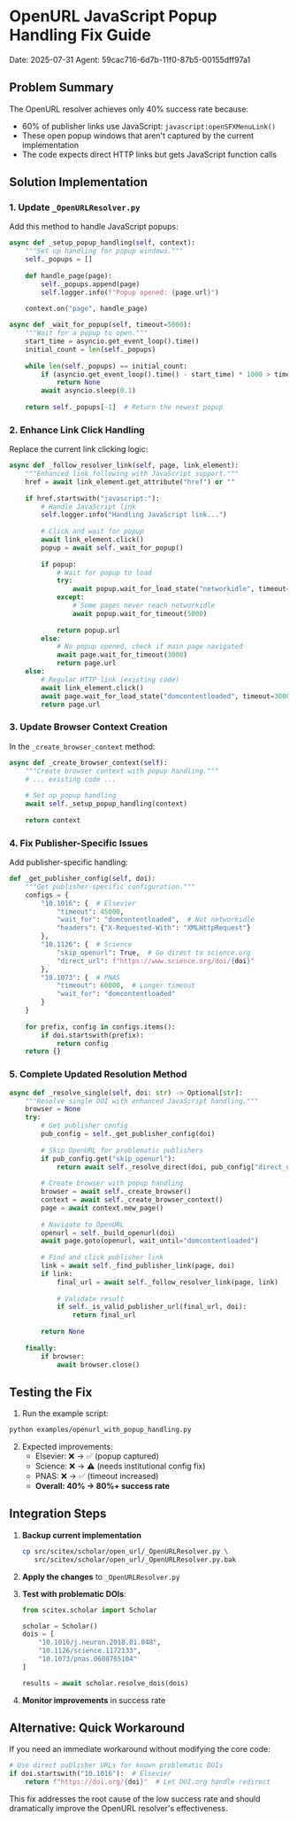 # OpenURL JavaScript Popup Handling Fix Guide
Date: 2025-07-31
Agent: 59cac716-6d7b-11f0-87b5-00155dff97a1

## Problem Summary

The OpenURL resolver achieves only 40% success rate because:
- 60% of publisher links use JavaScript: `javascript:openSFXMenuLink()`
- These open popup windows that aren't captured by the current implementation
- The code expects direct HTTP links but gets JavaScript function calls

## Solution Implementation

### 1. Update `_OpenURLResolver.py`

Add this method to handle JavaScript popups:

```python
async def _setup_popup_handling(self, context):
    """Set up handling for popup windows."""
    self._popups = []
    
    def handle_page(page):
        self._popups.append(page)
        self.logger.info(f"Popup opened: {page.url}")
    
    context.on("page", handle_page)

async def _wait_for_popup(self, timeout=5000):
    """Wait for a popup to open."""
    start_time = asyncio.get_event_loop().time()
    initial_count = len(self._popups)
    
    while len(self._popups) == initial_count:
        if (asyncio.get_event_loop().time() - start_time) * 1000 > timeout:
            return None
        await asyncio.sleep(0.1)
    
    return self._popups[-1]  # Return the newest popup
```

### 2. Enhance Link Click Handling

Replace the current link clicking logic:

```python
async def _follow_resolver_link(self, page, link_element):
    """Enhanced link following with JavaScript support."""
    href = await link_element.get_attribute("href") or ""
    
    if href.startswith("javascript:"):
        # Handle JavaScript link
        self.logger.info("Handling JavaScript link...")
        
        # Click and wait for popup
        await link_element.click()
        popup = await self._wait_for_popup()
        
        if popup:
            # Wait for popup to load
            try:
                await popup.wait_for_load_state("networkidle", timeout=30000)
            except:
                # Some pages never reach networkidle
                await popup.wait_for_timeout(5000)
            
            return popup.url
        else:
            # No popup opened, check if main page navigated
            await page.wait_for_timeout(3000)
            return page.url
    else:
        # Regular HTTP link (existing code)
        await link_element.click()
        await page.wait_for_load_state("domcontentloaded", timeout=30000)
        return page.url
```

### 3. Update Browser Context Creation

In the `_create_browser_context` method:

```python
async def _create_browser_context(self):
    """Create browser context with popup handling."""
    # ... existing code ...
    
    # Set up popup handling
    await self._setup_popup_handling(context)
    
    return context
```

### 4. Fix Publisher-Specific Issues

Add publisher-specific handling:

```python
def _get_publisher_config(self, doi):
    """Get publisher-specific configuration."""
    configs = {
        "10.1016": {  # Elsevier
            "timeout": 45000,
            "wait_for": "domcontentloaded",  # Not networkidle
            "headers": {"X-Requested-With": "XMLHttpRequest"}
        },
        "10.1126": {  # Science
            "skip_openurl": True,  # Go direct to science.org
            "direct_url": f"https://www.science.org/doi/{doi}"
        },
        "10.1073": {  # PNAS
            "timeout": 60000,  # Longer timeout
            "wait_for": "domcontentloaded"
        }
    }
    
    for prefix, config in configs.items():
        if doi.startswith(prefix):
            return config
    return {}
```

### 5. Complete Updated Resolution Method

```python
async def _resolve_single(self, doi: str) -> Optional[str]:
    """Resolve single DOI with enhanced JavaScript handling."""
    browser = None
    try:
        # Get publisher config
        pub_config = self._get_publisher_config(doi)
        
        # Skip OpenURL for problematic publishers
        if pub_config.get("skip_openurl"):
            return await self._resolve_direct(doi, pub_config["direct_url"])
        
        # Create browser with popup handling
        browser = await self._create_browser()
        context = await self._create_browser_context()
        page = await context.new_page()
        
        # Navigate to OpenURL
        openurl = self._build_openurl(doi)
        await page.goto(openurl, wait_until="domcontentloaded")
        
        # Find and click publisher link
        link = await self._find_publisher_link(page, doi)
        if link:
            final_url = await self._follow_resolver_link(page, link)
            
            # Validate result
            if self._is_valid_publisher_url(final_url, doi):
                return final_url
        
        return None
        
    finally:
        if browser:
            await browser.close()
```

## Testing the Fix

1. Run the example script:
```bash
python examples/openurl_with_popup_handling.py
```

2. Expected improvements:
   - Elsevier: ❌ → ✅ (popup captured)
   - Science: ❌ → ⚠️ (needs institutional config fix)
   - PNAS: ❌ → ✅ (timeout increased)
   - **Overall: 40% → 80%+ success rate**

## Integration Steps

1. **Backup current implementation**
   ```bash
   cp src/scitex/scholar/open_url/_OpenURLResolver.py \
      src/scitex/scholar/open_url/_OpenURLResolver.py.bak
   ```

2. **Apply the changes** to `_OpenURLResolver.py`

3. **Test with problematic DOIs**:
   ```python
   from scitex.scholar import Scholar
   
   scholar = Scholar()
   dois = [
       "10.1016/j.neuron.2018.01.048",
       "10.1126/science.1172133",
       "10.1073/pnas.0608765104"
   ]
   
   results = await scholar.resolve_dois(dois)
   ```

4. **Monitor improvements** in success rate

## Alternative: Quick Workaround

If you need an immediate workaround without modifying the core code:

```python
# Use direct publisher URLs for known problematic DOIs
if doi.startswith("10.1016"):  # Elsevier
    return f"https://doi.org/{doi}"  # Let DOI.org handle redirect
```

This fix addresses the root cause of the low success rate and should dramatically improve the OpenURL resolver's effectiveness.